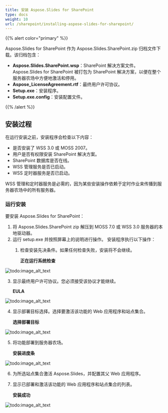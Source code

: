 ```yaml
---
title: 安装 Aspose.Slides for SharePoint
type: docs
weight: 10
url: /sharepoint/installing-aspose-slides-for-sharepoint/
---
```


{{% alert color="primary" %}} 

Aspose.Slides for SharePoint 作为 Aspose.Slides.SharePoint.zip 归档文件下载。该归档包含： 

- **Aspose.Slides.SharePoint.wsp**：SharePoint 解决方案文件。Aspose.Slides for SharePoint 被打包为 SharePoint 解决方案，以便在整个服务器农场中方便地激活和停用。
- **Aspose_LicenseAgreement.rtf**：最终用户许可协议。
- **Setup.exe**：安装程序。
- **Setup.exe.config**：安装配置文件。

{{% /alert %}} 
## **安装过程**
在运行安装之前，安装程序会检查以下内容：

- 是否安装了 WSS 3.0 或 MOSS 2007。
- 用户是否有权限安装 SharePoint 解决方案。
- SharePoint 数据库是否在线。
- WSS 管理服务是否已启动。
- WSS 定时器服务是否已启动。

WSS 管理和定时器服务是必需的，因为某些安装操作依赖于定时作业来传播到服务器农场中的所有服务器。 
### **运行安装**
要安装 Aspose.Slides for SharePoint： 

1. 将 Aspose.Slides.SharePoint zip 解压到 MOSS 7.0 或 WSS 3.0 服务器的本地驱动器。
2. 运行 setup.exe 并按照屏幕上的说明进行操作。
   安装程序执行以下操作： 
   1. 检查安装先决条件。如果任何检查失败，安装将不会继续。 

      **正在运行系统检查** 

![todo:image_alt_text](installing-aspose-slides-for-sharepoint_1.png)




3. 显示最终用户许可协议。您必须接受该协议才能继续。 

   **EULA** 

![todo:image_alt_text](installing-aspose-slides-for-sharepoint_2.png)




4. 显示部署目标选择。选择要激活该功能的 Web 应用程序和站点集合。 

   **选择部署目标** 

![todo:image_alt_text](installing-aspose-slides-for-sharepoint_3.png)




5. 将功能部署到服务器农场。 

   **安装进度条** 

![todo:image_alt_text](installing-aspose-slides-for-sharepoint_4.png)




6. 为所选站点集合激活 Aspose.Slides，并配置其父 Web 应用程序。
7. 显示已部署和激活该功能的 Web 应用程序和站点集合的列表。 

   **安装成功** 

![todo:image_alt_text](installing-aspose-slides-for-sharepoint_5.png)
